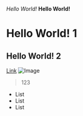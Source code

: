 *Hello World!*
**Hello World!**
# Hello World! 1
## Hello World! 2
[Link](http://a.com)
![Image](http://url/a.png)
>  123
* List
* List
* List
